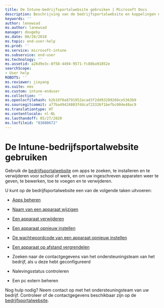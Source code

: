 ```yaml
---
title: De Intune-bedrijfsportalwebsite gebruiken | Microsoft Docs
description: Beschrijving van de bedrijfsportalwebsite en koppelingen naar de stappen voor taken die eindgebruikers op de website kunnen uitvoeren
keywords: ''
author: lenewsad
ms.author: lanewsad
manager: dougeby
ms.date: 08/28/2018
ms.topic: end-user-help
ms.prod: ''
ms.service: microsoft-intune
ms.subservice: end-user
ms.technology: ''
ms.assetid: a26d9e3c-8f58-4494-9571-fc88ba91852e
searchScope:
- User help
ROBOTS: ''
ms.reviewer: jieyang
ms.suite: ems
ms.custom: intune-enduser
ms.collection: ''
ms.openlocfilehash: b2b19f0a8791952acad3f2dd93289269ce5363b9
ms.sourcegitcommit: a77ba49424803fddcaf23326f1befbc004e48ac9
ms.translationtype: HT
ms.contentlocale: nl-NL
ms.lasthandoff: 05/27/2020
ms.locfileid: "83880672"
---
```

# <a name="using-the-intune-company-portal-website"></a>De Intune-bedrijfsportalwebsite gebruiken
Gebruik de [bedrijfsportalwebsite](https://portal.manage.microsoft.com) om apps te zoeken, te installeren en te verwijderen voor school of werk, en om uw ingeschreven apparaten weer te geven, te bewerken, toe te voegen en te verwijderen.  

U kunt op de bedrijfsportalwebsite een van de volgende taken uitvoeren:

- [Apps beheren](manage-apps-cpweb.md)  

- [Naam van een apparaat wijzigen](rename-your-device-cpwebsite.md)

- [Een apparaat verwijderen](remove-your-device-cpwebsite.md)

- [Een apparaat opnieuw instellen](reset-erase-your-device-cpwebsite.md)

- [De wachtwoordcode van een apparaat opnieuw instellen](reset-your-passcode-cpwebsite.md)

- [Een apparaat op afstand vergrendelen](remote-lock-your-device-cpwebsite.md)

- Zoeken naar de contactgegevens van het ondersteuningsteam van het bedrijf, als u deze hebt geconfigureerd

- Nalevingsstatus controleren

- Een pc extern beheren

Nog hulp nodig? Neem contact op met het ondersteuningsteam van uw bedrijf. Controleer of de contactgegevens beschikbaar zijn op de [bedrijfsportalwebsite](https://go.microsoft.com/fwlink/?linkid=2010980).
